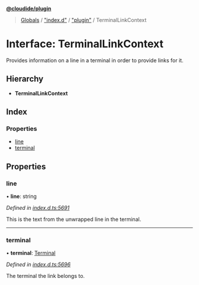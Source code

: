 **[@cloudide/plugin](../README.md)**

> [Globals](../README.md) / ["index.d"](../modules/_index_d_.md) / ["plugin"](../modules/_index_d_._plugin_.md) / TerminalLinkContext

# Interface: TerminalLinkContext

Provides information on a line in a terminal in order to provide links for it.

## Hierarchy

* **TerminalLinkContext**

## Index

### Properties

* [line](_index_d_._plugin_.terminallinkcontext.md#line)
* [terminal](_index_d_._plugin_.terminallinkcontext.md#terminal)

## Properties

### line

•  **line**: string

*Defined in [index.d.ts:5691](https://github.com/shuyaqian/cloudide-plugin-api/blob/9d985be/index.d.ts#L5691)*

This is the text from the unwrapped line in the terminal.

___

### terminal

•  **terminal**: [Terminal](_index_d_._plugin_.terminal.md)

*Defined in [index.d.ts:5696](https://github.com/shuyaqian/cloudide-plugin-api/blob/9d985be/index.d.ts#L5696)*

The terminal the link belongs to.
